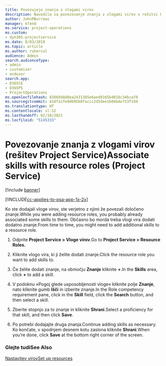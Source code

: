 ```yaml
---
title: Povezujejo znanja z vlogami virov
description: Navodila za povezovanje znanja z vlogami virov v rešitvi Project Service
author: JohnPBurrows
manager: kfend
ms.service: project-operations
ms.custom:
- dyn365-projectservice
ms.date: 8/03/2018
ms.topic: article
ms.author: ruhercul
audience: Admin
search.audienceType:
- admin
- customizer
- enduser
search.app:
- D365CE
- D365PS
- ProjectOperations
ms.openlocfilehash: 8386948d8ea2431385e6aed9165b4018c34bcaf0
ms.sourcegitcommit: 418fa1fe9d605b8faccc2d5dee1b04b4e753f194
ms.translationtype: HT
ms.contentlocale: sl-SI
ms.lasthandoff: 02/10/2021
ms.locfileid: "5145333"
---
```

# <a name="associate-skills-with-resource-roles-project-service"></a><span data-ttu-id="6c729-103">Povezovanje znanja z vlogami virov (rešitev Project Service)</span><span class="sxs-lookup"><span data-stu-id="6c729-103">Associate skills with resource roles (Project Service)</span></span>

[!include [banner](../includes/psa-now-project-operations.md)]

[!INCLUDE[cc-applies-to-psa-app-1x-2x](../includes/cc-applies-to-psa-app-1x-2x.md)]

<span data-ttu-id="6c729-104">Ko ste dodajali vloge virov, ste verjetno z njimi že povezali določeno znanje.</span><span class="sxs-lookup"><span data-stu-id="6c729-104">While you were adding resource roles, you probably already associated some skills to them.</span></span> <span data-ttu-id="6c729-105">Občasno bo morda treba vlogi vira dodati dodatno znanje.</span><span class="sxs-lookup"><span data-stu-id="6c729-105">From time to time, you might need to add additional skills to a resource role.</span></span>  
  
1.  <span data-ttu-id="6c729-106">Odprite **Project Service > Vloge virov**.</span><span class="sxs-lookup"><span data-stu-id="6c729-106">Go to **Project Service > Resource Roles.**</span></span>  
  
2.  <span data-ttu-id="6c729-107">Kliknite vlogo vira, ki ji želite dodati znanje.</span><span class="sxs-lookup"><span data-stu-id="6c729-107">Click the resource role you want to add skills to.</span></span>  
  
3.  <span data-ttu-id="6c729-108">Če želite dodati znanje, na območju **Znanje** kliknite **+**.</span><span class="sxs-lookup"><span data-stu-id="6c729-108">In the **Skills** area, click **+** to add a skill.</span></span>  
  
4.  <span data-ttu-id="6c729-109">V podoknu »Pogoj glede usposobljenosti vloge« kliknite polje **Znanje**, nato kliknite gumb **Išči** in izberite znanje.</span><span class="sxs-lookup"><span data-stu-id="6c729-109">In the Role competency requirement pane, click in the **Skill** field, click the **Search** button,  and then select a skill.</span></span>  
  
5.  <span data-ttu-id="6c729-110">Zberite stopnjo za to znanje in kliknite **Shrani**.</span><span class="sxs-lookup"><span data-stu-id="6c729-110">Select a proficiency for that skill, and then click **Save**.</span></span>  
  
6.  <span data-ttu-id="6c729-111">Po potrebi dodajajte druga znanja.</span><span class="sxs-lookup"><span data-stu-id="6c729-111">Continue adding skills as necessary.</span></span> <span data-ttu-id="6c729-112">Ko končate, v spodnjem desnem kotu zaslona kliknite **Shrani**.</span><span class="sxs-lookup"><span data-stu-id="6c729-112">When you’re done, click **Save** at the bottom right corner of the screen.</span></span>  
  
### <a name="see-also"></a><span data-ttu-id="6c729-113">Glejte tudi</span><span class="sxs-lookup"><span data-stu-id="6c729-113">See Also</span></span>  
 [<span data-ttu-id="6c729-114">Nastavitev virov</span><span class="sxs-lookup"><span data-stu-id="6c729-114">Set up resources</span></span>](../psa/set-up-resources.md)
